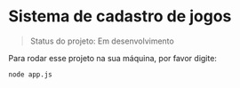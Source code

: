 # Sistema de cadastro de jogos 

> Status do projeto: Em desenvolvimento

Para rodar esse projeto na sua máquina, por favor digite:

```
node app.js
``` 
